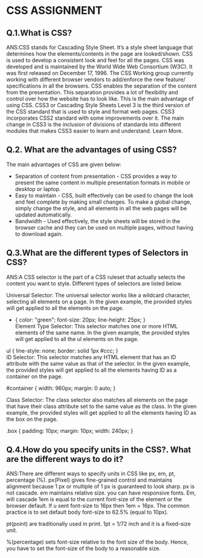 # CSS ASSIGNMENT

## Q.1.What is CSS?
ANS:CSS stands for Cascading Style Sheet. It’s a style sheet language that determines how the elements/contents in the page are looked/shown. CSS is used to develop a consistent look and feel for all the pages.
CSS was developed and is maintained by the World Wide Web Consortium (W3C). It was first released on December 17, 1996. The CSS Working group currently working with different browser vendors to add/enforce the new feature/ specifications in all the browsers.
CSS enables the separation of the content from the presentation. This separation provides a lot of flexibility and control over how the website has to look like. This is the main advantage of using CSS.
CSS3 or Cascading Style Sheets Level 3 is the third version of the CSS standard that is used to style and format web pages. CSS3 incorporates CSS2 standard with some improvements over it. The main change in CSS3 is the inclusion of divisions of standards into different modules that makes CSS3 easier to learn and understand. Learn More.

## Q.2. What are the advantages of using CSS?
The main advantages of CSS are given below:

- Separation of content from presentation - CSS provides a way to present the same content in multiple presentation formats in mobile or desktop or laptop.
- Easy to maintain - CSS, built effectively can be used to change the look and feel complete by making small changes. To make a global change, simply change the style, and all elements in all the web pages will be updated automatically.
- Bandwidth - Used effectively, the style sheets will be stored in the browser cache and they can be used on multiple pages, without having to download again.


## Q.3.What are the different types of Selectors in CSS?
ANS:A CSS selector is the part of a CSS ruleset that actually selects the content you want to style. Different types of selectors are listed below.

Universal Selector: The universal selector works like a wildcard character, selecting all elements on a page. In the given example, the provided styles will get applied to all the elements on the page.

* {
  color: "green";
  font-size: 20px;
  line-height: 25px;
}</br>
Element Type Selector: This selector matches one or more HTML elements of the same name. In the given example, the provided styles will get applied to all the ul elements on the page.</br>

ul {
  line-style: none;
  border: solid 1px #ccc;
}</br>
ID Selector: This selector matches any HTML element that has an ID attribute with the same value as that of the selector. In the given example, the provided styles will get applied to all the elements having ID as a container on the page.

#container {
  width: 960px;
  margin: 0 auto;
}</br>

<div id="container"> </div>
Class Selector: The class selector also matches all elements on the page that have their class attribute set to the same value as the class.  In the given example, the provided styles will get applied to all the elements having ID as the box on the page. </br>

.box {
  padding: 10px;
  margin: 10px;
  width: 240px;
}</br>

<div class="box"></div>

## Q.4.How do you specify units in the CSS?. What are the different ways to do it?
ANS:There are different ways to specify units in CSS like px, em, pt, percentage (%). px(Pixel) gives fine-grained control and maintains alignment because 1 px or multiple of 1 px is guaranteed to look sharp. px is not cascade. em maintains relative size. you can have responsive fonts. Em, will cascade 1em is equal to the current font-size of the element or the browser default. If u sent font-size to 16px then 1em = 16px. The common practice is to set default body font-size to 62.5% (equal to 10px).

pt(point) are traditionally used in print. 1pt = 1/72 inch and it is a fixed-size unit.

%(percentage) sets font-size relative to the font size of the body. Hence, you have to set the font-size of the body to a reasonable size.
